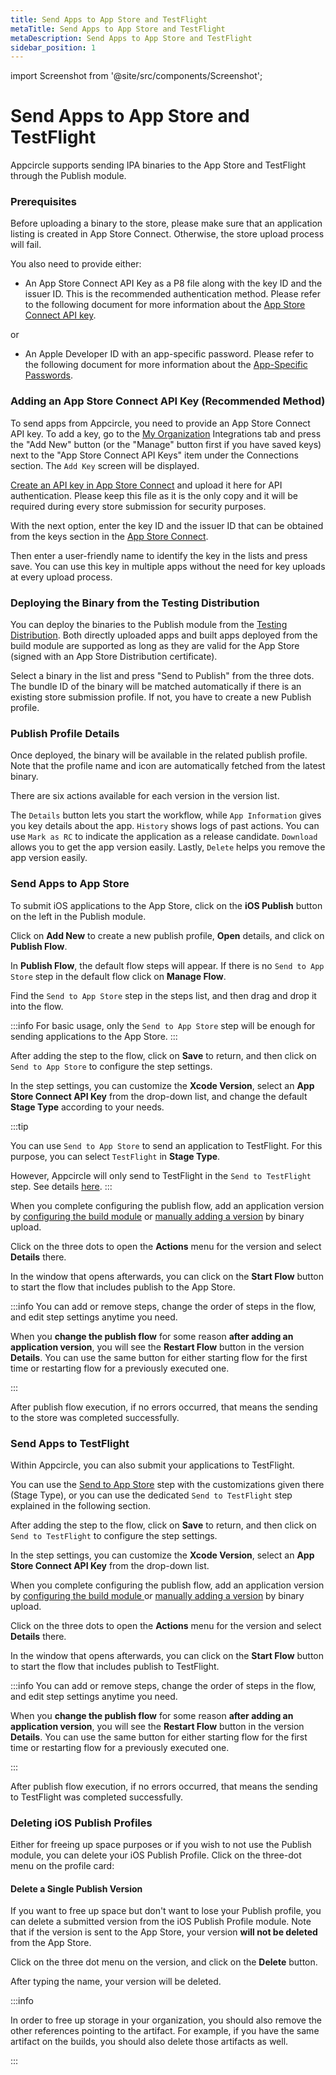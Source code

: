 ```yaml
---
title: Send Apps to App Store and TestFlight
metaTitle: Send Apps to App Store and TestFlight
metaDescription: Send Apps to App Store and TestFlight
sidebar_position: 1
---
```

import Screenshot from '@site/src/components/Screenshot';

# Send Apps to App Store and TestFlight

Appcircle supports sending IPA binaries to the App Store and TestFlight through the Publish module.

### Prerequisites

Before uploading a binary to the store, please make sure that an application listing is created in App Store Connect. Otherwise, the store upload process will fail.

You also need to provide either:

- An App Store Connect API Key as a P8 file along with the key ID and the issuer ID. This is the recommended authentication method. Please refer to the following document for more information about the [App Store Connect API key](https://developer.apple.com/documentation/appstoreconnectapi/creating_api_keys_for_app_store_connect_api).

or

- An Apple Developer ID with an app-specific password. Please refer to the following document for more information about the [App-Specific Passwords](https://support.apple.com/en-us/HT204397).

### Adding an App Store Connect API Key (Recommended Method)

To send apps from Appcircle, you need to provide an App Store Connect API key. To add a key, go to the [My Organization](https://docs.appcircle.io/account/my-organization) Integrations tab and press the "Add New" button (or the "Manage" button first if you have saved keys) next to the "App Store Connect API Keys" item under the Connections section. The `Add Key` screen will be displayed.

[Create an API key in App Store Connect](https://developer.apple.com/documentation/appstoreconnectapi/creating_api_keys_for_app_store_connect_api) and upload it here for API authentication. Please keep this file as it is the only copy and it will be required during every store submission for security purposes.

With the next option, enter the key ID and the issuer ID that can be obtained from the keys section in the [App Store Connect](https://appstoreconnect.apple.com/access/api).

Then enter a user-friendly name to identify the key in the lists and press save. You can use this key in multiple apps without the need for key uploads at every upload process.

<Screenshot url='https://cdn.appcircle.io/docs/assets/2821-UploadAppstoreConnect-ApiKey.png' />

### Deploying the Binary from the Testing Distribution

You can deploy the binaries to the Publish module from the [Testing Distribution](https://docs.appcircle.io/distribute/). Both directly uploaded apps and built apps deployed from the build module are supported as long as they are valid for the App Store (signed with an App Store Distribution certificate).

Select a binary in the list and press "Send to Publish" from the three dots. The bundle ID of the binary will be matched automatically if there is an existing store submission profile. If not, you have to create a new Publish profile.

<Screenshot url='https://cdn.appcircle.io/docs/assets/2821-distribution-publish-ios.png' />

### Publish Profile Details

Once deployed, the binary will be available in the related publish profile. Note that the profile name and icon are automatically fetched from the latest binary.

There are six actions available for each version in the version list.

The `Details` button lets you start the workflow, while `App Information` gives you key details about the app.
`History` shows logs of past actions. You can use `Mark as RC` to indicate the application as a release candidate.
`Download` allows you to get the app version easily.
Lastly, `Delete` helps you remove the app version easily.

<Screenshot url='https://cdn.appcircle.io/docs/assets/2821-ios-publish-actions.png' />

### Send Apps to App Store

To submit iOS applications to the App Store, click on the **iOS Publish** button on the left in the Publish module.

<Screenshot url='https://cdn.appcircle.io/docs/assets/publish-leftbar-ios.png' />

Click on **Add New** to create a new publish profile, **Open** details, and click on **Publish Flow**.

<Screenshot url='https://cdn.appcircle.io/docs/assets/publish-flow-button.png' />

In **Publish Flow**, the default flow steps will appear. If there is no `Send to App Store` step in the default flow click on **Manage Flow**.

<Screenshot url='https://cdn.appcircle.io/docs/assets/publish-send-appstore.png' />

Find the `Send to App Store` step in the steps list, and then drag and drop it into the flow.

:::info
For basic usage, only the `Send to App Store` step will be enough for sending applications to the App Store.
:::

<Screenshot url='https://cdn.appcircle.io/docs/assets/publish-send-appstore-flow.png' />

After adding the step to the flow, click on **Save** to return, and then click on `Send to App Store` to configure the step settings.

In the step settings, you can customize the **Xcode Version**, select an **App Store Connect API Key** from the drop-down list, and change the default **Stage Type** according to your needs.

<Screenshot url='https://cdn.appcircle.io/docs/assets/publish-appstore-selection-1.png' />

:::tip

You can use `Send to App Store` to send an application to TestFlight. For this purpose, you can select  `TestFlight` in **Stage Type**.

However, Appcircle will only send to TestFlight in the `Send to TestFlight` step. See details [here](#send-apps-to-testflight).
:::

When you complete configuring the publish flow, add an application version by [configuring the build module](/publish-module/#publish-profile) or [manually adding a version](/publish-module/#add-version) by binary upload.

Click on the three dots to open the **Actions** menu for the version and select **Details** there.

<Screenshot url='https://cdn.appcircle.io/docs/assets/publish-details-modal.png' />

In the window that opens afterwards, you can click on the **Start Flow** button to start the flow that includes publish to the App Store.

<Screenshot url='https://cdn.appcircle.io/docs/assets/publish-start-flow.png' />

:::info
You can add or remove steps, change the order of steps in the flow, and edit step settings anytime you need.

When you **change the publish flow** for some reason **after adding an application version**, you will see the **Restart Flow** button in the version **Details**. You can use the same button for either starting flow for the first time or restarting flow for a previously executed one.

<Screenshot url='https://cdn.appcircle.io/docs/assets/publish-send-to-app-store-restart-flow.png' />
:::

After publish flow execution, if no errors occurred, that means the sending to the store was completed successfully.

<Screenshot url='https://cdn.appcircle.io/docs/assets/publish-send-succes-1.png' />

### Send Apps to TestFlight

Within Appcircle, you can also submit your applications to TestFlight.

You can use the [Send to App Store](#send-apps-to-app-store) step with the customizations given there (Stage Type), or you can use the dedicated `Send to TestFlight` step explained in the following section.

<Screenshot url='https://cdn.appcircle.io/docs/assets/publish-send-testflight-main.png' />

After adding the step to the flow, click on **Save** to return, and then click on `Send to TestFlight` to configure the step settings.

<Screenshot url='https://cdn.appcircle.io/docs/assets/publish-send-testflight-2.png' />

In the step settings, you can customize the **Xcode Version**, select an **App Store Connect API Key** from the drop-down list.

<Screenshot url='https://cdn.appcircle.io/docs/assets/publish-send-testflight-in.png' />

When you complete configuring the publish flow, add an application version by [configuring the build module ](/publish-module/#publish-profile) or [manually adding a version](/publish-module/#add-version) by binary upload.

Click on the three dots to open the **Actions** menu for the version and select **Details** there.

<Screenshot url='https://cdn.appcircle.io/docs/assets/publish-details-modal.png' />

In the window that opens afterwards, you can click on the **Start Flow** button to start the flow that includes publish to TestFlight.

<Screenshot url='https://cdn.appcircle.io/docs/assets/publish-send-to-test-flight-start-flow.png' />

:::info
You can add or remove steps, change the order of steps in the flow, and edit step settings anytime you need.

When you **change the publish flow** for some reason **after adding an application version**, you will see the **Restart Flow** button in the version **Details**. You can use the same button for either starting flow for the first time or restarting flow for a previously executed one.

<Screenshot url='https://cdn.appcircle.io/docs/assets/publish-testflight-run.png' />
:::

After publish flow execution, if no errors occurred, that means the sending to TestFlight was completed successfully.

<Screenshot url='https://cdn.appcircle.io/docs/assets/publish-testflight-success.png' />

### Deleting iOS Publish Profiles

Either for freeing up space purposes or if you wish to not use the Publish module, you can delete your iOS Publish Profile. Click on the three-dot menu on the profile card:

<Screenshot url='https://cdn.appcircle.io/docs/assets/publish-ios-delete-profile.png' />

#### Delete a Single Publish Version

If you want to free up space but don't want to lose your Publish profile, you can delete a submitted version from the iOS Publish Profile module. Note that if the version is sent to the App Store, your version **will not be deleted** from the App Store.

Click on the three dot menu on the version, and click on the **Delete** button.

<Screenshot url='https://cdn.appcircle.io/docs/assets/publish-ios-version-delete.png' />

After typing the name, your version will be deleted.

:::info

In order to free up storage in your organization, you should also remove the other references pointing to the artifact. For example, if you have the same artifact on the builds, you should also delete those artifacts as well.

:::
